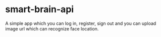 # smart-brain-api
 A simple app which you can log in, register, sign out and you can upload image url which can recognize face location.
